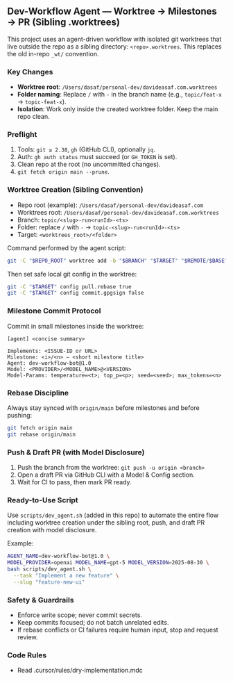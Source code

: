 ## Dev-Workflow Agent — Worktree → Milestones → PR (Sibling .worktrees)

This project uses an agent-driven workflow with isolated git worktrees that live outside the repo as a sibling directory: `<repo>.worktrees`. This replaces the old in-repo `_wt/` convention.

### Key Changes

- **Worktree root**: `/Users/dasaf/personal-dev/davideasaf.com.worktrees`
- **Folder naming**: Replace `/` with `-` in the branch name (e.g., `topic/feat-x` → `topic-feat-x`).
- **Isolation**: Work only inside the created worktree folder. Keep the main repo clean.

### Preflight

1. Tools: `git ≥ 2.38`, `gh` (GitHub CLI), optionally `jq`.
2. Auth: `gh auth status` must succeed (or `GH_TOKEN` is set).
3. Clean repo at the root (no uncommitted changes).
4. `git fetch origin main --prune`.

### Worktree Creation (Sibling Convention)

- Repo root (example): `/Users/dasaf/personal-dev/davideasaf.com`
- Worktrees root: `/Users/dasaf/personal-dev/davideasaf.com.worktrees`
- Branch: `topic/<slug>-run<runId>-<ts>`
- Folder: replace `/` with `-` → `topic-<slug>-run<runId>-<ts>`
- Target: `<worktrees_root>/<folder>`

Command performed by the agent script:

```bash
git -C "$REPO_ROOT" worktree add -b "$BRANCH" "$TARGET" "$REMOTE/$BASE"
```

Then set safe local git config in the worktree:

```bash
git -C "$TARGET" config pull.rebase true
git -C "$TARGET" config commit.gpgsign false
```

### Milestone Commit Protocol

Commit in small milestones inside the worktree:

```
[agent] <concise summary>

Implements: <ISSUE-ID or URL>
Milestone: <i>/<n> – <short milestone title>
Agent: dev-workflow-bot@1.0
Model: <PROVIDER>/<MODEL_NAME>@<VERSION>
Model-Params: temperature=<t>; top_p=<p>; seed=<seed>; max_tokens=<n>
```

### Rebase Discipline

Always stay synced with `origin/main` before milestones and before pushing:

```bash
git fetch origin main
git rebase origin/main
```

### Push & Draft PR (with Model Disclosure)

1. Push the branch from the worktree: `git push -u origin <branch>`
2. Open a draft PR via GitHub CLI with a Model & Config section.
3. Wait for CI to pass, then mark PR ready.

### Ready-to-Use Script

Use `scripts/dev_agent.sh` (added in this repo) to automate the entire flow including worktree creation under the sibling root, push, and draft PR creation with model disclosure.

Example:

```bash
AGENT_NAME=dev-workflow-bot@1.0 \
MODEL_PROVIDER=openai MODEL_NAME=gpt-5 MODEL_VERSION=2025-08-30 \
bash scripts/dev_agent.sh \
  --task "Implement a new feature" \
  --slug "feature-new-ui"
```

### Safety & Guardrails

- Enforce write scope; never commit secrets.
- Keep commits focused; do not batch unrelated edits.
- If rebase conflicts or CI failures require human input, stop and request review.

### Code Rules

- Read .cursor/rules/dry-implementation.mdc
